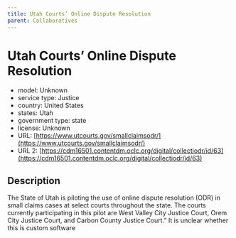 ```yaml
---
title: Utah Courts’ Online Dispute Resolution
parent: Collaboratives
---
```


# Utah Courts’ Online Dispute Resolution

- model: Unknown
- service type: Justice
- country: United States
- states: Utah
- government type: state
- license: Unknown
- URL: [https://www.utcourts.gov/smallclaimsodr/](https://www.utcourts.gov/smallclaimsodr/)
- URL 2: [https://cdm16501.contentdm.oclc.org/digital/collectiodr/id/63](https://cdm16501.contentdm.oclc.org/digital/collectiodr/id/63)

## Description
The State of Utah is piloting the use of online dispute resolution (ODR) in small claims cases at select courts throughout the state. The courts currently participating in this pilot are West Valley City Justice Court, Orem City Justice Court, and Carbon County Justice Court.” It is unclear whether this is custom software
